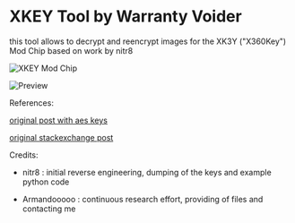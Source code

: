 # XKEY Tool by Warranty Voider

this tool allows to decrypt and reencrypt images for the XK3Y ("X360Key") Mod Chip based on work by nitr8

![XKEY Mod Chip](https://i.sstatic.net/MxCuY.jpg)

![Preview](https://i.imgur.com/ofvy38j.png)


References:

[original post with aes keys](https://gbatemp.net/threads/hacking-xk3y-x360key-aes-keys-released.626440/)

[original stackexchange post](https://reverseengineering.stackexchange.com/questions/21158/help-needed-to-extract-u-boot-kernel-rootfs-nxp-lpc-3143-processor)


Credits:

- nitr8 : initial reverse engineering, dumping of the keys and example python code

- Armandooooo : continuous research effort, providing of files and contacting me
